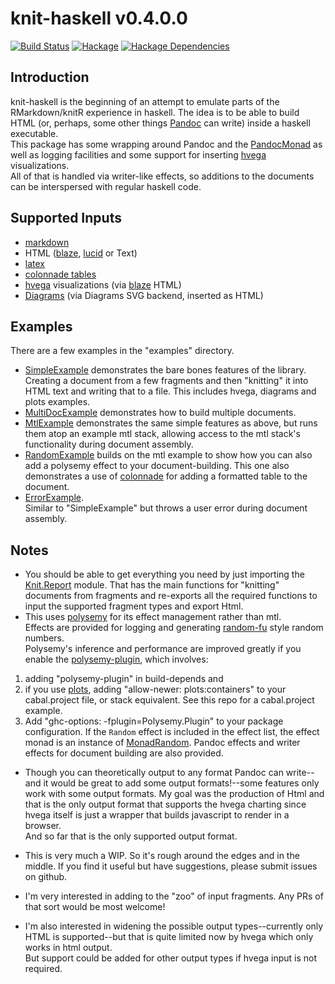 # knit-haskell v0.4.0.0

[![Build Status][travis-badge]][travis]
[![Hackage][hackage-badge]][hackage]
[![Hackage Dependencies][hackage-deps-badge]][hackage-deps]

## Introduction
knit-haskell is the beginning of an attempt to emulate parts of the RMarkdown/knitR experience in haskell. 
The idea is to be able to build HTML (or, perhaps, some other things [Pandoc](http://hackage.haskell.org/package/pandoc) can write) 
inside a haskell executable.  
This package has some wrapping around Pandoc and the [PandocMonad](http://hackage.haskell.org/package/pandoc-2.7.2/docs/Text-Pandoc-Class.html#t:PandocMonad) 
as well as logging facilities 
and some support for inserting [hvega](http://hackage.haskell.org/package/hvega) visualizations.  
All of that is handled via writer-like effects, so additions to the documents can be interspersed with regular haskell code.

## Supported Inputs
* [markdown](https://pandoc.org/MANUAL.html#pandocs-markdown)
* HTML ([blaze](http://hackage.haskell.org/package/blaze-html), [lucid](http://hackage.haskell.org/package/lucid) or Text)
* [latex](https://en.wikipedia.org/wiki/LaTeX)
* [colonnade tables](https://hackage.haskell.org/package/colonnade)
* [hvega](http://hackage.haskell.org/package/hvega) visualizations (via [blaze](http://hackage.haskell.org/package/blaze-html) HTML) 
* [Diagrams](https://archives.haskell.org/projects.haskell.org/diagrams/) (via Diagrams SVG backend, inserted as HTML) 

## Examples
There are a few examples in the "examples" directory.  
* [SimpleExample](https://github.com/adamConnerSax/knit-haskell/blob/master/examples/SimpleExample.hs) 
demonstrates the bare bones features of the library.  Creating a document from a few fragments and then 
"knitting" it into HTML text and writing that to a file. This includes hvega, diagrams and plots examples.
* [MultiDocExample](https://github.com/adamConnerSax/knit-haskell/blob/master/examples/MultiDocExample.hs) 
demonstrates how to build multiple documents.
* [MtlExample](https://github.com/adamConnerSax/knit-haskell/blob/master/examples/MtlExample.hs) 
demonstrates the same simple features as above, but runs them atop an example mtl stack, 
allowing access to the mtl stack's functionality during document assembly.
* [RandomExample](https://github.com/adamConnerSax/knit-haskell/blob/master/examples/RandomExample.hs) 
builds on the mtl example to show how you can also add a polysemy effect to your document-building. 
This one also demonstrates a use of [colonnade](https://hackage.haskell.org/package/colonnade) for adding a formatted table to the document.
* [ErrorExample](https://github.com/adamConnerSax/knit-haskell/blob/master/examples/ErrorExample.hs).  
Similar to "SimpleExample" but throws a user error during document assembly.

## Notes
* You should be able to get everything you need by just importing the 
[Knit.Report](https://github.com/adamConnerSax/knit-haskell/blob/master/src/Knit/Report.hs) 
module.  That has the main functions for "knitting" documents from fragments 
and re-exports all the required functions to input the supported fragment types and export Html.
* This uses [polysemy](https://github.com/isovector/polysemy#readme) for its effect management rather than mtl.  
Effects are provided for logging and generating [random-fu](http://hackage.haskell.org/package/random-fu) style random numbers.  
Polysemy's inference and performance are improved greatly if you enable the [polysemy-plugin](https://hackage.haskell.org/package/polysemy-plugin),
which involves:
1. adding "polysemy-plugin" in build-depends and
2. if you use [plots](https://hackage.haskell.org/package/plots), adding "allow-newer: plots:containers" to your cabal.project file, 
or stack equivalent. See this repo for a cabal.project example.
3. Add "ghc-options: -fplugin=Polysemy.Plugin" to your package configuration.
If the ```Random``` effect is included in the effect list, the effect monad is an instance of 
[MonadRandom](http://hackage.haskell.org/package/random-fu-0.2.7.0/docs/Data-Random.html#t:MonadRandom). 
Pandoc effects and writer effects for document building are also provided.

* Though you can theoretically output to any format Pandoc can 
write--and it would be great to add some output formats!--some 
features only work with some output formats. 
My goal was the production of Html and that is the only output format that supports the hvega charting 
since hvega itself is just a wrapper that builds javascript to render in a browser.  
And so far that is the only supported output format.

* This is very much a WIP. So it's rough around the edges and in the middle.  If you find it useful but have suggestions, please submit issues on github.
* I'm very interested in adding to the "zoo" of input fragments.  Any PRs of that sort would be most welcome!
* I'm also interested in widening the possible output types--currently only HTML is supported--but 
that is quite limited now by hvega which only works in html output.  
But support could be added for other output types if hvega input is not required.


[travis]:        <https://travis-ci.org/adamConnerSax/knit-haskell>
[travis-badge]:  <https://travis-ci.org/adamConnerSax/knit-haskell.svg?branch=master>
[hackage]:       <https://hackage.haskell.org/package/knit-haskell>
[hackage-badge]: <https://img.shields.io/hackage/v/knit-haskell.svg>
[hackage-deps-badge]: <https://img.shields.io/hackage-deps/v/knit-haskell.svg>
[hackage-deps]: <http://packdeps.haskellers.com/feed?needle=knit-haskell>
